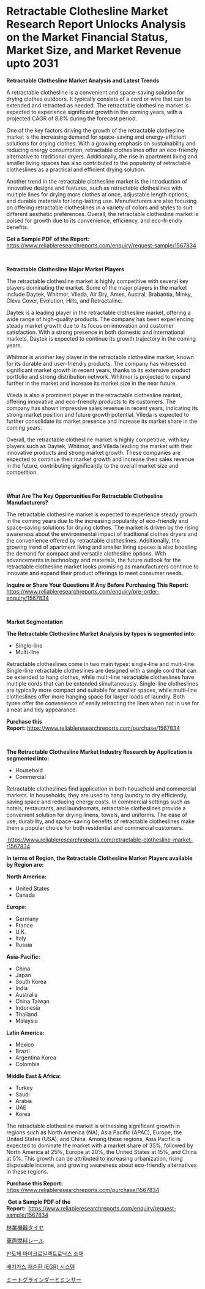 <p><h1>Retractable Clothesline Market Research Report Unlocks Analysis on the Market Financial Status, Market Size, and Market Revenue upto 2031</h1></p><p><strong>Retractable Clothesline Market Analysis and Latest Trends</strong></p>
<p><p>A retractable clothesline is a convenient and space-saving solution for drying clothes outdoors. It typically consists of a cord or wire that can be extended and retracted as needed. The retractable clothesline market is expected to experience significant growth in the coming years, with a projected CAGR of 8.8% during the forecast period. </p><p>One of the key factors driving the growth of the retractable clothesline market is the increasing demand for space-saving and energy-efficient solutions for drying clothes. With a growing emphasis on sustainability and reducing energy consumption, retractable clotheslines offer an eco-friendly alternative to traditional dryers. Additionally, the rise in apartment living and smaller living spaces has also contributed to the popularity of retractable clotheslines as a practical and efficient drying solution.</p><p>Another trend in the retractable clothesline market is the introduction of innovative designs and features, such as retractable clotheslines with multiple lines for drying more clothes at once, adjustable length options, and durable materials for long-lasting use. Manufacturers are also focusing on offering retractable clotheslines in a variety of colors and styles to suit different aesthetic preferences. Overall, the retractable clothesline market is poised for growth due to its convenience, efficiency, and eco-friendly benefits.</p></p>
<p><strong>Get a Sample PDF of the Report:&nbsp;</strong> <a href="https://www.reliableresearchreports.com/enquiry/request-sample/1567834">https://www.reliableresearchreports.com/enquiry/request-sample/1567834</a></p>
<p>&nbsp;</p>
<p><strong>Retractable Clothesline Major Market Players</strong></p>
<p><p>The retractable clothesline market is highly competitive with several key players dominating the market. Some of the major players in the market include Daytek, Whitmor, Vileda, Air Dry, Ames, Austral, Brabantia, Minky, Cleva Cover, Evolution, Hills, and Retractaline.</p><p>Daytek is a leading player in the retractable clothesline market, offering a wide range of high-quality products. The company has been experiencing steady market growth due to its focus on innovation and customer satisfaction. With a strong presence in both domestic and international markets, Daytek is expected to continue its growth trajectory in the coming years.</p><p>Whitmor is another key player in the retractable clothesline market, known for its durable and user-friendly products. The company has witnessed significant market growth in recent years, thanks to its extensive product portfolio and strong distribution network. Whitmor is projected to expand further in the market and increase its market size in the near future.</p><p>Vileda is also a prominent player in the retractable clothesline market, offering innovative and eco-friendly products to its customers. The company has shown impressive sales revenue in recent years, indicating its strong market position and future growth potential. Vileda is expected to further consolidate its market presence and increase its market share in the coming years.</p><p>Overall, the retractable clothesline market is highly competitive, with key players such as Daytek, Whitmor, and Vileda leading the market with their innovative products and strong market growth. These companies are expected to continue their market growth and increase their sales revenue in the future, contributing significantly to the overall market size and competition.</p></p>
<p>&nbsp;</p>
<p><strong>What Are The Key Opportunities For Retractable Clothesline Manufacturers?</strong></p>
<p><p>The retractable clothesline market is expected to experience steady growth in the coming years due to the increasing popularity of eco-friendly and space-saving solutions for drying clothes. The market is driven by the rising awareness about the environmental impact of traditional clothes dryers and the convenience offered by retractable clotheslines. Additionally, the growing trend of apartment living and smaller living spaces is also boosting the demand for compact and versatile clothesline options. With advancements in technology and materials, the future outlook for the retractable clothesline market looks promising as manufacturers continue to innovate and expand their product offerings to meet consumer needs.</p></p>
<p><strong>Inquire or Share Your Questions If Any Before Purchasing This Report:</strong> <a href="https://www.reliableresearchreports.com/enquiry/pre-order-enquiry/1567834">https://www.reliableresearchreports.com/enquiry/pre-order-enquiry/1567834</a></p>
<p>&nbsp;</p>
<p><strong>Market Segmentation</strong></p>
<p><strong>The Retractable Clothesline Market Analysis by types is segmented into:</strong></p>
<p><ul><li>Single-line</li><li>Multi-line</li></ul></p>
<p><p>Retractable clotheslines come in two main types: single-line and multi-line. Single-line retractable clotheslines are designed with a single cord that can be extended to hang clothes, while multi-line retractable clotheslines have multiple cords that can be extended simultaneously. Single-line clotheslines are typically more compact and suitable for smaller spaces, while multi-line clotheslines offer more hanging space for larger loads of laundry. Both types offer the convenience of easily retracting the lines when not in use for a neat and tidy appearance.</p></p>
<p><strong>Purchase this Report:&nbsp;</strong><a href="https://www.reliableresearchreports.com/purchase/1567834">https://www.reliableresearchreports.com/purchase/1567834</a></p>
<p>&nbsp;</p>
<p><strong>The Retractable Clothesline Market Industry Research by Application is segmented into:</strong></p>
<p><ul><li>Household</li><li>Commercial</li></ul></p>
<p><p>Retractable clotheslines find application in both household and commercial markets. In households, they are used to hang laundry to dry efficiently, saving space and reducing energy costs. In commercial settings such as hotels, restaurants, and laundromats, retractable clotheslines provide a convenient solution for drying linens, towels, and uniforms. The ease of use, durability, and space-saving benefits of retractable clotheslines make them a popular choice for both residential and commercial customers.</p></p>
<p><a href="https://www.reliableresearchreports.com/retractable-clothesline-market-r1567834">&nbsp;https://www.reliableresearchreports.com/retractable-clothesline-market-r1567834</a></p>
<p><strong>In terms of Region, the Retractable Clothesline Market Players available by Region are:</strong></p>
<p>
    <p> <strong> North America: </strong>
        <ul>
            <li>United States</li>
            <li>Canada</li>
        </ul>
        </p> 
    <p> <strong> Europe: </strong>
        <ul>
            <li>Germany</li>
            <li>France</li>
            <li>U.K.</li>
            <li>Italy</li>
            <li>Russia</li>
        </ul>
        </p> 
    <p> <strong> Asia-Pacific: </strong>
        <ul>
            <li>China</li>
            <li>Japan</li>
            <li>South Korea</li>
            <li>India</li>
            <li>Australia</li>
            <li>China Taiwan</li>
            <li>Indonesia</li>
            <li>Thailand</li>
            <li>Malaysia</li>
        </ul>
        </p> 
    <p> <strong> Latin America: </strong>
        <ul>
            <li>Mexico</li>
            <li>Brazil</li>
            <li>Argentina Korea</li>
            <li>Colombia</li>
        </ul>
        </p> 
    <p> <strong> Middle East & Africa: </strong>
        <ul>
            <li>Turkey</li>
            <li>Saudi</li>
            <li>Arabia</li>
            <li>UAE</li>
            <li>Korea</li>
        </ul>
    </p>
    </p>
<p><p>The retractable clothesline market is witnessing significant growth in regions such as North America (NA), Asia Pacific (APAC), Europe, the United States (USA), and China. Among these regions, Asia Pacific is expected to dominate the market with a market share of 35%, followed by North America at 25%, Europe at 20%, the United States at 15%, and China at 5%. This growth can be attributed to increasing urbanization, rising disposable income, and growing awareness about eco-friendly alternatives in these regions.</p></p>
<p><strong>Purchase this Report: </strong><a href="https://www.reliableresearchreports.com/purchase/1567834">https://www.reliableresearchreports.com/purchase/1567834</a></p>
<p>&nbsp;<strong>Get a Sample PDF of the Report:&nbsp;&nbsp;</strong><a href="https://www.reliableresearchreports.com/enquiry/request-sample/1567834">https://www.reliableresearchreports.com/enquiry/request-sample/1567834</a></p>
<p><strong></strong></p>
<p><p><a href="https://medium.com/@frankfurter35566/%E6%9E%97%E6%A5%AD%E7%94%A8%E3%82%BF%E3%82%A4%E3%83%A4%E5%B8%82%E5%A0%B4%E8%A6%8F%E6%A8%A1%E3%81%AF-%E3%82%B0%E3%83%AD%E3%83%BC%E3%83%90%E3%83%AB%E6%A5%AD%E7%95%8C%E3%81%AB%E3%81%8A%E3%81%91%E3%82%8B%E6%9C%80%E9%81%A9%E3%81%AA%E3%83%9E%E3%83%BC%E3%82%B1%E3%83%86%E3%82%A3%E3%83%B3%E3%82%B0%E3%83%81%E3%83%A3%E3%83%8D%E3%83%AB%E3%82%92%E7%A4%BA%E3%81%97%E3%81%A6%E3%81%84%E3%81%BE%E3%81%99-1c62acd4d4d0">林業機器タイヤ</a></p><p><a href="https://medium.com/@lorrainethompson10/%E6%AC%A1%E3%81%AE%E6%96%87%E7%AB%A0%E3%82%92%E6%97%A5%E6%9C%AC%E8%AA%9E%E3%81%AB%E7%BF%BB%E8%A8%B3%E3%81%97%E3%81%BE%E3%81%99-%E8%87%AA%E5%8B%95%E8%BB%8A%E7%94%A8%E7%87%83%E6%96%99%E3%83%AC%E3%83%BC%E3%83%AB%E5%B8%82%E5%A0%B4%E3%81%AE%E3%82%B7%E3%82%A7%E3%82%A2%E3%81%AE%E9%80%B2%E5%8C%96%E3%81%A8%E5%B8%82%E5%A0%B4%E3%81%AE%E6%88%90%E9%95%B7%E5%8B%95%E5%90%91-2024%E5%B9%B4%E3%81%8B%E3%82%892031%E5%B9%B4%E3%81%BE%E3%81%A7-e89694c6e44c">車両燃料レール</a></p><p><a href="https://medium.com/@gustavorn8776/%EB%B0%98%EB%8F%84%EC%B2%B4-%EB%A7%88%EC%9D%B4%ED%81%AC%EB%A1%9C%EC%A0%84%EC%9E%90-%EC%86%8C%EC%9E%AC-%EC%8B%9C%EC%9E%A5-%EC%A0%90%EC%9C%A0%EC%9C%A8-%EB%B3%80%ED%99%94-%EB%B0%8F-%EC%8B%9C%EC%9E%A5-%EC%84%B1%EC%9E%A5-%ED%8A%B8%EB%A0%8C%EB%93%9C-2024-2031-16ad8f901f4c">반도체 마이크로일렉트로닉스 소재</a></p><p><a href="https://medium.com/@kirstenhintz/%EA%B2%BD%EB%A1%9C%EA%B0%80%EC%8A%A4-%EC%9E%AC%EC%88%9C%ED%99%98-egr-%EC%8B%9C%EC%8A%A4%ED%85%9C-%EC%8B%9C%EC%9E%A5-2031%EB%85%84%EA%B9%8C%EC%A7%80%EC%9D%98-%ED%8A%B8%EB%A0%8C%EB%93%9C-%EC%98%88%EC%B8%A1-%EB%B0%8F-%EA%B2%BD%EC%9F%81-%EB%B6%84%EC%84%9D-5465b9e96273">배기가스 재순환 (EGR) 시스템</a></p><p><a href="https://github.com/dadanedu33/Market-Research-Report-List-1/blob/main/718982491437.md">ミートグラインダーとミンサー</a></p></p>